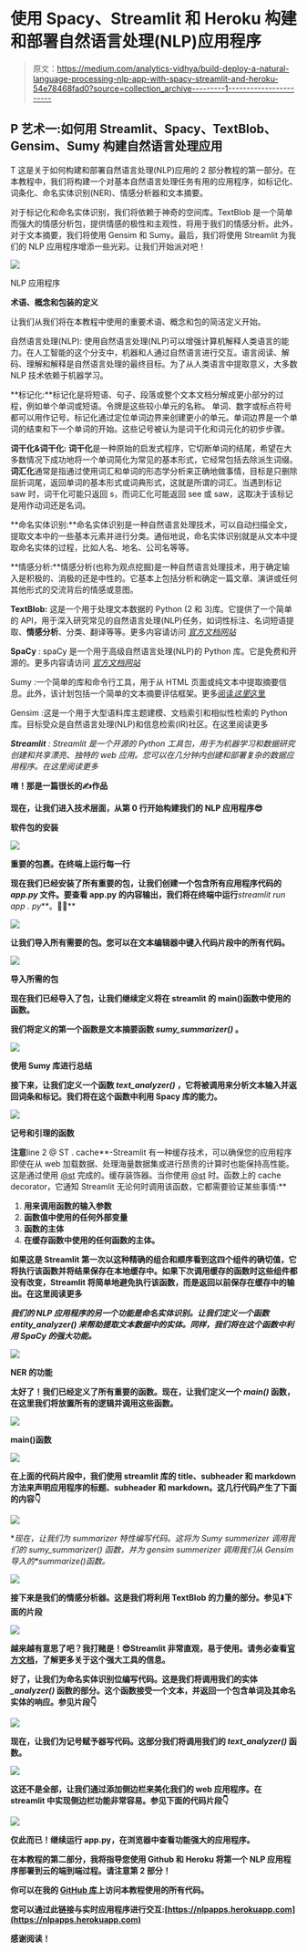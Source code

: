 # 使用 Spacy、Streamlit 和 Heroku 构建和部署自然语言处理(NLP)应用程序

> 原文：<https://medium.com/analytics-vidhya/build-deploy-a-natural-language-processing-nlp-app-with-spacy-streamlit-and-heroku-54e78468fad0?source=collection_archive---------1----------------------->

## P 艺术一:如何用 Streamlit、Spacy、TextBlob、Gensim、Sumy 构建自然语言处理应用

T 这是关于如何构建和部署自然语言处理(NLP)应用的 2 部分教程的第一部分。在本教程中，我们将构建一个对基本自然语言处理任务有用的应用程序，如标记化、词条化、命名实体识别(NER)、情感分析器和文本摘要。

对于标记化和命名实体识别，我们将依赖于神奇的空间库。TextBlob 是一个简单而强大的情感分析包，提供情感的极性和主观性，将用于我们的情感分析。此外，对于文本摘要，我们将使用 Gensim 和 Sumy。最后，我们将使用 Streamlit 为我们的 NLP 应用程序增添一些光彩。让我们开始派对吧！

![](img/df764d506bc571bce44ad5ae8e6f4a82.png)

NLP 应用程序

**术语、概念和包装的定义**

让我们从我们将在本教程中使用的重要术语、概念和包的简洁定义开始。

自然语言处理(NLP): 使用自然语言处理(NLP)可以增强计算机解释人类语言的能力。在人工智能的这个分支中，机器和人通过自然语言进行交互。语言阅读、解码、理解和解释是自然语言处理的最终目标。为了从人类语言中提取意义，大多数 NLP 技术依赖于机器学习。

**标记化:**标记化是将短语、句子、段落或整个文本文档分解成更小部分的过程，例如单个单词或短语。令牌是这些较小单元的名称。
单词、数字或标点符号都可以用作记号。标记化通过定位单词边界来创建更小的单元。单词边界是一个单词的结束和下一个单词的开始。这些记号被认为是词干化和词元化的初步步骤。

**词干化&词干化:** **词干化**是一种原始的启发式程序，它切断单词的结尾，希望在大多数情况下成功地将一个单词简化为常见的基本形式，它经常包括去除派生词缀。**词汇化**通常是指通过使用词汇和单词的形态学分析来正确地做事情，目标是只删除屈折词尾，返回单词的基本形式或词典形式，这就是所谓的词汇。当遇到标记 saw 时，词干化可能只返回 s，而词汇化可能返回 see 或 saw，这取决于该标记是用作动词还是名词。

**命名实体识别:**命名实体识别是一种自然语言处理技术，可以自动扫描全文，提取文本中的一些基本元素并进行分类。通俗地说，命名实体识别就是从文本中提取命名实体的过程，比如人名、地名、公司名等等。

**情感分析:**情感分析(也称为观点挖掘)是一种自然语言处理技术，用于确定输入是积极的、消极的还是中性的。它基本上包括分析和确定一篇文章、演讲或任何其他形式的交流背后的情感或意图。

**TextBlob:** 这是一个用于处理文本数据的 Python (2 和 3)库。它提供了一个简单的 API，用于深入研究常见的自然语言处理(NLP)任务，如词性标注、名词短语提取、**情感分析**、分类、翻译等等。更多内容请访问 [*官方文档网站*](https://textblob.readthedocs.io/en/dev/)

**SpaCy** : spaCy 是一个用于高级自然语言处理(NLP)的 Python 库。它是免费和开源的。更多内容请访问 [*官方文档网站*](https://spacy.io/usage/spacy-101)

Sumy :一个简单的库和命令行工具，用于从 HTML 页面或纯文本中提取摘要信息。此外，该计划包括一个简单的文本摘要评估框架。更多[阅读*这里*这里](https://pypi.org/project/sumy/)

Gensim :这是一个用于大型语料库主题建模、文档索引和相似性检索的 Python 库。目标受众是自然语言处理(NLP)和信息检索(IR)社区。在这里阅读更多[](https://pypi.org/project/gensim/)

***Streamlit** : Streamlit 是一个开源的 Python 工具包，用于为机器学习和数据研究创建和共享漂亮、独特的 web 应用。您可以在几分钟内创建和部署复杂的数据应用程序。在这里阅读更多[](https://streamlit.io/)*

**唷！那是一篇很长的✍️作品**

**现在，让我们进入技术层面，从第 0 行开始构建我们的 NLP 应用程序😎**

**软件包的安装**

**![](img/88789698cc34e0efdb84f3ec0710e7fa.png)**

**重要的包裹。在终端上运行每一行**

**现在我们已经安装了所有重要的包，让我们创建一个包含所有应用程序代码的 *app.py* 文件。要查看 app.py 的内容输出，我们将在终端中运行***streamlit run app . py***。👨‍💻**

**![](img/ba9476a2036f26ac09aca19014da6335.png)**

**让我们导入所有需要的包。您可以在文本编辑器中键入代码片段中的所有代码。**

**![](img/37a6e3e00de23f375c2898f1b41581e6.png)**

**导入所需的包**

**现在我们已经导入了包，让我们继续定义将在 streamlit 的 main()函数中使用的函数。**

**我们将定义的第一个函数是文本摘要函数 *sumy_summarizer()* 。**

**![](img/d7e03e87fd4dbd9fcd1f767c4a45417a.png)**

**使用 Sumy 库进行总结**

**接下来，让我们定义一个函数 *text_analyzer()* ，它将被调用来分析文本输入并返回词条和标记。我们将在这个函数中利用 Spacy 库的能力。**

**![](img/9c80034002124bf68d9f83b18ba549ea.png)**

**记号和引理的函数**

**注意**line 2 @ ST . cache**-Streamlit 有一种缓存技术，可以确保您的应用程序即使在从 web 加载数据、处理海量数据集或进行昂贵的计算时也能保持高性能。这是通过使用 [@st](http://twitter.com/st) 完成的。缓存装饰器。当你使用 [@st](http://twitter.com/st) 时。函数上的 cache decorator，它通知 Streamlit 无论何时调用该函数，它都需要验证某些事情:**

1.  **用来调用函数的输入参数**
2.  **函数值中使用的任何外部变量**
3.  **函数的主体**
4.  **在缓存函数中使用的任何函数的主体。**

**如果这是 Streamlit 第一次以这种精确的组合和顺序看到这四个组件的确切值，它将执行该函数并将结果保存在本地缓存中。如果下次调用缓存的函数时这些组件都没有改变，Streamlit 将简单地避免执行该函数，而是返回以前保存在缓存中的输出。在这里阅读更多[](https://docs.streamlit.io/en/stable/caching.html)**

***我们的 NLP 应用程序的另一个功能是命名实体识别。让我们定义一个函数 *entity_analyzer()* 来帮助提取文本数据中的实体。同样，我们将在这个函数中利用 SpaCy 的强大功能。***

**![](img/766a4991cff258c2d16201e634cfdc7a.png)**

**NER 的功能**

**太好了！我们已经定义了所有重要的函数。现在，让我们定义一个 *main()* 函数，在这里我们将放置所有的逻辑并调用这些函数。**

**![](img/3b893357b3deb8464433dc92bb27cce0.png)**

**main()函数**

**![](img/e9ed560801003f8bddff2acaabb670ef.png)**

**在上面的代码片段中，我们使用 streamlit 库的 title、subheader 和 markdown 方法来声明应用程序的标题、subheader 和 markdown。这几行代码产生了下面的内容👇**

**![](img/aa1ca3789eae02f087d05fff55e81dc3.png)**

**现在，让我们为 summarizer 特性编写代码。这将为 Sumy summerizer 调用我们的 *sumy_summarizer()* 函数，并为 gensim summerizer 调用我们从 Gensim 导入的*summarize()*函数。**

**![](img/2f581a984e582ecd9b406b539dd3517b.png)**

**接下来是我们的情感分析器。这是我们将利用 TextBlob 的力量的部分。参见⬇️下面的片段**

**![](img/73cfef83ab516e5d7f8afcd8a1b4a148.png)**

**越来越有意思了吧？我打赌是！😎Streamlit 非常直观，易于使用。请务必查看[官方文档](https://docs.streamlit.io/en/stable/index.html)，了解更多关于这个强大工具的信息。**

**好了，让我们为命名实体识别位编写代码。这是我们将调用我们的实体 *_analyzer()* 函数的部分。这个函数接受一个文本，并返回一个包含单词及其命名实体的响应。参见片段👇**

**![](img/723b66c6c62a87d2c0dc088503bf670d.png)**

**现在，让我们为记号赋予器写代码。这部分我们将调用我们的 *text_analyzer()* 函数。**

**![](img/732b68a1a151e42b47ce26f00c6e8b75.png)**

**这还不是全部，让我们通过添加侧边栏来美化我们的 web 应用程序。在 streamlit 中实现侧边栏功能非常容易。参见下面的代码片段👇**

**![](img/aafe40f8abd61133032b56d0def110be.png)**

**仅此而已！继续运行 app.py，在浏览器中查看功能强大的应用程序。**

**在本教程的第二部分，我将指导您使用 Github 和 Heroku 将第一个 NLP 应用程序部署到云的端到端过程。请注意第 2 部分！**

**你可以在我的 [GitHub 库](https://github.com/lekanakin)上访问本教程使用的所有代码。**

**您可以通过此链接与实时应用程序进行交互:[https://nlpapps.herokuapp.com](https://nlpapps.herokuapp.com)**

**感谢阅读！**